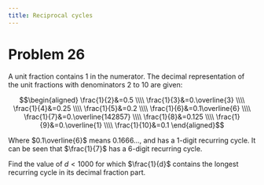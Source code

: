 ```yaml
---
title: Reciprocal cycles
---
```

# Problem 26

A unit fraction contains 1 in the numerator. The decimal representation of the unit fractions with denominators 2 to 10 are given:

$$\begin{aligned}
\frac{1}{2}&=0.5 \\\\
\frac{1}{3}&=0.\overline{3} \\\\
\frac{1}{4}&=0.25 \\\\
\frac{1}{5}&=0.2 \\\\
\frac{1}{6}&=0.1\overline{6} \\\\
\frac{1}{7}&=0.\overline{142857} \\\\
\frac{1}{8}&=0.125 \\\\
\frac{1}{9}&=0.\overline{1} \\\\
\frac{1}{10}&=0.1
\end{aligned}$$

Where $0.1\overline{6}$ means $0.1666...$, and has a 1-digit recurring cycle. It can be seen that $\frac{1}{7}$ has a 6-digit recurring cycle.

Find the value of $d < 1000$ for which $\frac{1}{d}$ contains the longest recurring cycle in its decimal fraction part.
